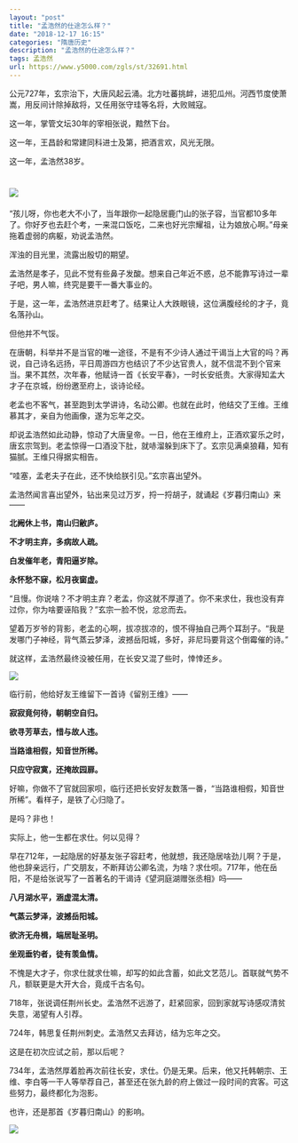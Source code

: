 ```yaml
---
layout: "post"
title: "孟浩然的仕途怎么样？"
date: "2018-12-17 16:15"
categories: "隋唐历史"
description: "孟浩然的仕途怎么样？"
tags: 孟浩然
url: https://www.y5000.com/zgls/st/32691.html
---
```






公元727年，玄宗治下，大唐风起云涌。北方吐蕃挑衅，进犯瓜州。河西节度使萧嵩，用反间计除掉敌将，又任用张守珪等名将，大败贼寇。

这一年，掌管文坛30年的宰相张说，黯然下台。

这一年，王昌龄和常建同科进士及第，把酒言欢，风光无限。

这一年，孟浩然38岁。

#  ![](https://img.y5000.com/uploads/allimg/180911/15-1P911091220347.jpg)

“孩儿呀，你也老大不小了，当年跟你一起隐居鹿门山的张子容，当官都10多年了。你好歹也去赶个考，一来混口饭吃，二来也好光宗耀祖，让为娘放心啊。”母亲拖着虚弱的病躯，劝说孟浩然。

浑浊的目光里，流露出殷切的期望。

孟浩然是孝子，见此不觉有些鼻子发酸。想来自己年近不惑，总不能靠写诗过一辈子吧，男人嘛，终究是要干一番大事业的。

于是，这一年，孟浩然进京赶考了。结果让人大跌眼镜，这位满腹经纶的才子，竟名落孙山。

但他并不气馁。

在唐朝，科举并不是当官的唯一途径，不是有不少诗人通过干谒当上大官的吗？再说，自己诗名远扬，平日周游四方也结识了不少达官贵人，就不信混不到个官来当。果不其然，次年春，他赋诗一首《长安平春》，一时长安纸贵。大家得知孟大才子在京城，纷纷邀至府上，谈诗论经。

老孟也不客气，甚至跑到太学讲诗，名动公卿。也就在此时，他结交了王维。王维慕其才，亲自为他画像，遂为忘年之交。

却说孟浩然如此动静，惊动了大唐皇帝。一日，他在王维府上，正酒欢宴乐之时，唐玄宗驾到。老孟惊得一口酒没下肚，就哧溜躲到床下了。玄宗见满桌狼藉，知有猫腻。王维只得据实相告。

“哇塞，孟老夫子在此，还不快给朕引见。”玄宗喜出望外。

孟浩然闻言喜出望外，钻出来见过万岁，捋一捋胡子，就诵起《岁暮归南山》来——

**北阙休上书，南山归敝庐。**

**不才明主弃，多病故人疏。**

**白发催年老，青阳逼岁除。**

**永怀愁不寐，松月夜窗虚。**

“且慢。你说啥？不才明主弃？老孟，你这就不厚道了。你不来求仕，我也没有弃过你，你为啥要诬陷我？”玄宗一脸不悦，忿忿而去。

望着万岁爷的背影，老孟的心啊，拔凉拔凉的，恨不得抽自己两个耳刮子。“我是发哪门子神经，背气蒸云梦泽，波撼岳阳城，多好，非尼玛要背这个倒霉催的诗。”

就这样，孟浩然最终没被任用，在长安又混了些时，悻悻还乡。

![](https://img.y5000.com/uploads/allimg/180911/15-1P9110914094O.jpg)

临行前，他给好友王维留下一首诗《留别王维》——

**寂寂竟何待，朝朝空自归。**

**欲寻芳草去，惜与故人违。**

**当路谁相假，知音世所稀。**

**只应守寂寞，还掩故园扉。**

好嘛，你做不了官就回家呗，临行还把长安好友数落一番，“当路谁相假，知音世所稀”。看样子，是铁了心归隐了。

是吗？非也！

实际上，他一生都在求仕。何以见得？

早在712年，一起隐居的好基友张子容赶考，他就想，我还隐居啥劲儿啊？于是，他也辞亲远行，广交朋友，不断拜访公卿名流，为啥？求仕呗。717年，他在岳阳，不是给张说写了一首著名的干谒诗《望洞庭湖赠张丞相》吗——

**八月湖水平，涵虚混太清。**

**气蒸云梦泽，波撼岳阳城。**

**欲济无舟楫，端居耻圣明。**

**坐观垂钓者，徒有羡鱼情。**

不愧是大才子，你求仕就求仕嘛，却写的如此含蓄，如此文艺范儿。首联就气势不凡，额联更是大开大合，竟成千古名句。

718年，张说调任荆州长史。孟浩然不远游了，赶紧回家，回到家就写诗感叹清贫失意，渴望有人引荐。

724年，韩思复任荆州刺史。孟浩然又去拜访，结为忘年之交。

这是在初次应试之前，那以后呢？

734年，孟浩然厚着脸再次前往长安，求仕。仍是无果。后来，他又托韩朝宗、王维、李白等一干人等举荐自己，甚至还在张九龄的府上做过一段时间的宾客。可这些努力，最终都化为泡影。

也许，还是那首《岁暮归南山》的影响。

![](https://img.y5000.com/uploads/allimg/180911/15-1P911093K25a.jpg)
